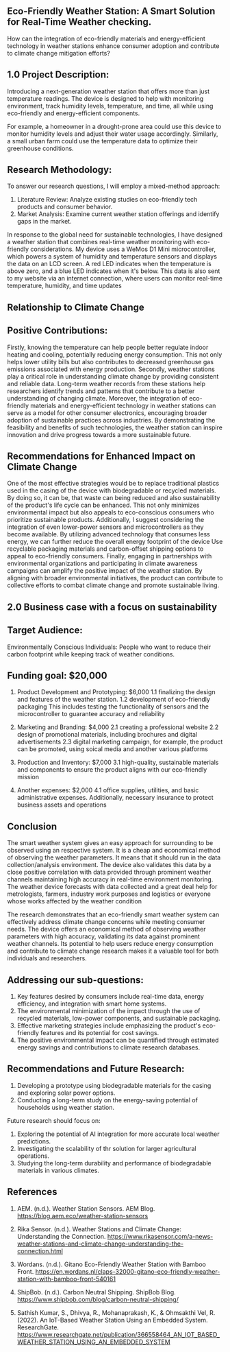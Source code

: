## Eco-Friendly Weather Station: A Smart Solution for Real-Time Weather checking.

How can the integration of eco-friendly materials and energy-efficient technology in weather stations enhance consumer adoption and contribute to climate change mitigation efforts?

## 1.0 Project Description:
Introducing a next-generation weather station that offers more than just temperature readings. The device is designed to help with monitoring environment, track humidity levels, temperature, and time, all while using eco-friendly and energy-efficient components.

For example, a homeowner in a drought-prone area could use this device to monitor humidity levels and adjust their water usage accordingly. Similarly, a small urban farm could use the temperature data to optimize their greenhouse conditions.

## Research Methodology:
To answer our research questions, I will employ a mixed-method approach:

1. Literature Review: Analyze existing studies on eco-friendly tech products and consumer behavior.
2. Market Analysis: Examine current weather station offerings and identify gaps in the market.


In response to the global need for sustainable technologies, I have designed a weather station that combines real-time weather monitoring with eco-friendly considerations. My device uses a WeMos D1 Mini microcontroller, which powers a system of humidity and temperature sensors and displays the data on an LCD screen. A red LED indicates when the temperature is above zero, and a blue LED indicates when it's below. This data is also sent to my website via an internet connection, where users can monitor real-time temperature, humidity, and time updates

## Relationship to Climate Change
## Positive Contributions:
Firstly, knowing the temperature can help people better regulate indoor heating and cooling, potentially reducing energy consumption. This not only helps lower utility bills but also contributes to decreased greenhouse gas emissions associated with energy production.
Secondly, weather stations play a critical role in understanding climate change by providing consistent and reliable data. Long-term weather records from these stations help researchers identify trends and patterns that contribute to a better understanding of changing climate.
Moreover, the integration of eco-friendly materials and energy-efficient technology in weather stations can serve as a model for other consumer electronics, encouraging broader adoption of sustainable practices across industries. By demonstrating the feasibility and benefits of such technologies, the weather station can inspire innovation and drive progress towards a more sustainable future.


## Recommendations for Enhanced Impact on Climate Change
One of the most effective strategies would be to replace traditional plastics used in the casing of the device with biodegradable or recycled materials. By doing so, it can be, that waste can being reduced and  also sustainability of the product's life cycle can be enhanced. This not only minimizes environmental impact but also appeals to eco-conscious consumers who prioritize sustainable products.
Additionally, I suggest considering the integration of even lower-power sensors and microcontrollers as they become available. By utilizing advanced technology that consumes less energy, we can further reduce the overall energy footprint of the device
Use recyclable packaging materials and carbon-offset shipping options to appeal to eco-friendly consumers.
Finally, engaging in partnerships with environmental organizations and participating in climate awareness campaigns can amplify the positive impact of the weather station. By aligning with broader environmental initiatives, the product can contribute to collective efforts to combat climate change and promote sustainable living.

## 2.0 Business case with a focus on sustainability

## Target Audience:
Environmentally Conscious Individuals: People who want to reduce their carbon footprint while keeping track of weather conditions.

## Funding goal: $20,000
1. Product Development and Prototyping: $6,000
1.1 finalizing the design and features of the weather station.
1.2 development of eco-friendly packaging
This includes testing the functionality of sensors and the microcontroller to guarantee accuracy and reliability

2. Marketing and Branding: $4,000
2.1 creating a professional website
2.2 design of promotional materials, including brochures and digital advertisements
2.3 digital marketing campaign, for example, the product can be promoted, using soical media and another various platforms

3. Production and Inventory: $7,000
3.1 high-quality, sustainable materials and components to ensure the product aligns with our eco-friendly mission

4. Another expenses: $2,000
4.1 office supplies, utilities, and basic administrative expenses. Additionally, necessary insurance to protect business assets and operations


## Conclusion 
The smart weather system gives an easy approach for surrounding to be observed using an respective system. It is a cheap and economical method of observing the weather parameters. It means that it should run in the data collection/analysis environment. The device also validates this data by a close positive correlation with data provided through prominent weather channels maintaining high accuracy in real-time environment monitoring. The weather device forecasts with data collected and a great deal help for metrologists, farmers, industry work purposes and logistics or everyone whose works affected by the weather condition

The research demonstrates that an eco-friendly smart weather system can effectively address climate change concerns while meeting consumer needs. The device offers an economical method of observing weather parameters with high accuracy, validating its data against prominent weather channels. Its potential to help users reduce energy consumption and contribute to climate change research makes it a valuable tool for both individuals and researchers.

## Addressing our sub-questions:
1. Key features desired by consumers include real-time data, energy efficiency, and integration with smart home systems.
2. The environmental minimization of the impact through the use of recycled materials, low-power components, and sustainable packaging.
3. Effective marketing strategies include emphasizing the product's eco-friendly features and its potential for cost savings.
4. The positive environmental impact can be quantified through estimated energy savings and contributions to climate research databases.


## Recommendations and Future Research:

1. Developing a prototype using biodegradable materials for the casing and exploring solar power options.
2. Conducting a long-term study on the energy-saving potential of households using weather station.


Future research should focus on:
1. Exploring the potential of AI integration for more accurate local weather predictions.
2. Investigating the scalability of thr solution for larger agricultural operations.
3. Studying the long-term durability and performance of biodegradable materials in various climates.


## References

1. AEM. (n.d.). Weather Station Sensors. AEM Blog. https://blog.aem.eco/weather-station-sensors

2. Rika Sensor. (n.d.). Weather Stations and Climate Change: Understanding the Connection. https://www.rikasensor.com/a-news-weather-stations-and-climate-change-understanding-the-connection.html

3. Wordans. (n.d.). Gitano Eco-Friendly Weather Station with Bamboo Front. https://en.wordans.nl/claps-32000-gitano-eco-friendly-weather-station-with-bamboo-front-540161

4. ShipBob. (n.d.). Carbon Neutral Shipping. ShipBob Blog. https://www.shipbob.com/blog/carbon-neutral-shipping/

5. Sathish Kumar, S., Dhivya, R., Mohanaprakash, K., & Ohmsakthi Vel, R. (2022). An IoT-Based Weather Station Using an Embedded System. ResearchGate. https://www.researchgate.net/publication/366558464_AN_IOT_BASED_WEATHER_STATION_USING_AN_EMBEDDED_SYSTEM



